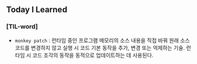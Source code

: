 ## Today I Learned

### [TIL-word]

- `monkey patch` : 런타임 중인 프로그램 메모리의 소스 내용을 직접 바꿔 원래 소스코드를 변경하지 않고 실행 시 코드 기본 동작을 추가, 변경 또는 억제하는 기술. 런타임 시 코드 조각의 동작을 동적으로 업데이트하는 데 사용된다.
